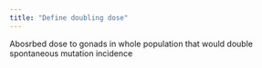 ```yaml
---
title: "Define doubling dose"
---
```

Abosrbed dose to gonads in whole population that would double spontaneous mutation incidence

